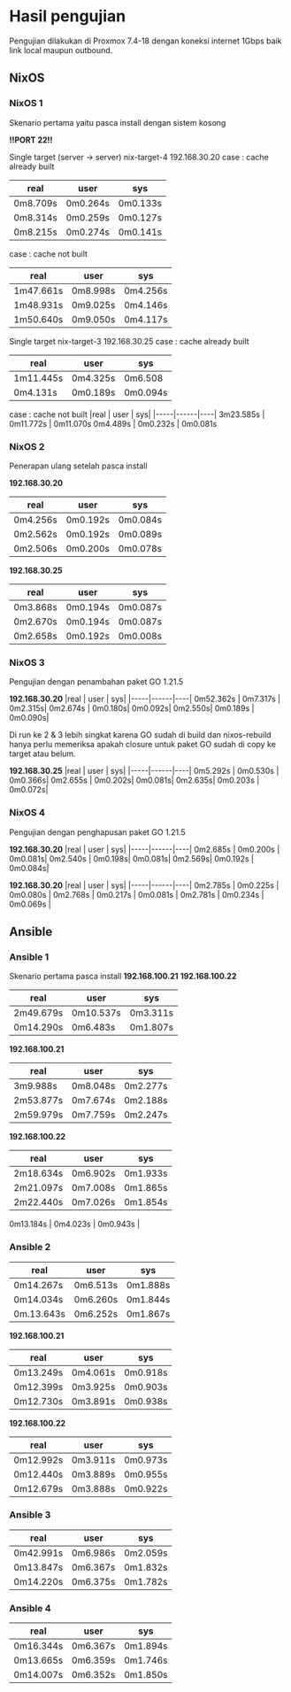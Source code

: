 # Hasil pengujian

Pengujian dilakukan di Proxmox 7.4-18 dengan koneksi internet 1Gbps baik 
link local maupun outbound.

## NixOS
### NixOS 1
Skenario pertama yaitu pasca install dengan sistem kosong

__!!PORT 22!!__

Single target (server -> server) nix-target-4 192.168.30.20
case : cache already built

|real | user | sys|
|-----|------|----|
0m8.709s |0m0.264s | 0m0.133s|
0m8.314s | 0m0.259s | 0m0.127s|
0m8.215s | 0m0.274s | 0m0.141s |

case : cache not built

|real | user | sys|
|-----|------|----|
1m47.661s | 0m8.998s | 0m4.256s |
1m48.931s | 0m9.025s | 0m4.146s |
1m50.640s | 0m9.050s | 0m4.117s |

Single target nix-target-3 192.168.30.25 
case : cache already built

|real | user | sys|
|-----|------|----|
1m11.445s | 0m4.325s | 0m6.508
0m4.131s|0m0.189s|0m0.094s|

case : cache not built
|real | user | sys|
|-----|------|----|
3m23.585s | 0m11.772s | 0m11.070s
0m4.489s | 0m0.232s | 0m0.081s

### NixOS 2
Penerapan ulang setelah pasca install

__192.168.30.20__

|real | user | sys|
|-----|------|----|
0m4.256s | 0m0.192s | 0m0.084s
0m2.562s | 0m0.192s| 0m0.089s
0m2.506s | 0m0.200s | 0m0.078s

__192.168.30.25__

|real | user | sys|
|-----|------|----|
0m3.868s | 0m0.194s | 0m0.087s
0m2.670s | 0m0.194s| 0m0.087s
0m2.658s | 0m0.192s | 0m0.008s


### NixOS 3 
Pengujian dengan penambahan paket GO 1.21.5

__192.168.30.20__
|real | user | sys|
|-----|------|----|
0m52.362s | 0m7.317s | 0m2.315s|
0m2.674s | 0m0.180s| 0m0.092s|
0m2.550s| 0m0.189s | 0m0.090s|

Di run ke 2 & 3 lebih singkat karena GO sudah di build dan nixos-rebuild hanya
perlu memeriksa apakah closure untuk paket GO sudah di copy ke target atau belum.

__192.168.30.25__
|real | user | sys|
|-----|------|----|
0m5.292s | 0m0.530s | 0m0.366s|
0m2.655s | 0m0.202s| 0m0.081s|
0m2.635s| 0m0.203s | 0m0.072s|

### NixOS 4 
Pengujian dengan penghapusan paket GO 1.21.5

__192.168.30.20__
|real | user | sys|
|-----|------|----|
0m2.685s | 0m0.200s | 0m0.081s|
0m2.540s | 0m0.198s| 0m0.081s|
0m2.569s| 0m0.192s | 0m0.084s|

__192.168.30.20__
|real | user | sys|
|-----|------|----|
0m2.785s | 0m0.225s | 0m0.080s |
0m2.768s | 0m0.217s | 0m0.081s |
0m2.781s | 0m0.234s | 0m0.069s |

## Ansible
### Ansible 1
Skenario pertama pasca install 
__192.168.100.21__
__192.168.100.22__

|real | user | sys|
|-----|------|----|
2m49.679s | 0m10.537s | 0m3.311s|
0m14.290s | 0m6.483s | 0m1.807s |

__192.168.100.21__

|real | user | sys|
|-----|------|----|
3m9.988s | 0m8.048s | 0m2.277s|
2m53.877s | 0m7.674s | 0m2.188s|
2m59.979s | 0m7.759s | 0m2.247s |

__192.168.100.22__

|real | user | sys|
|-----|------|----|
2m18.634s | 0m6.902s | 0m1.933s|
2m21.097s | 0m7.008s | 0m1.865s |
2m22.440s | 0m7.026s | 0m1.854s |

0m13.184s | 0m4.023s | 0m0.943s |
### Ansible 2
|real | user | sys|
|-----|------|----|
0m14.267s | 0m6.513s | 0m1.888s|
0m14.034s| 0m6.260s | 0m1.844s |
0m.13.643s | 0m6.252s | 0m1.867s |

__192.168.100.21__

|real | user | sys|
|-----|------|----|
0m13.249s | 0m4.061s | 0m0.918s |
0m12.399s | 0m3.925s | 0m0.903s |
0m12.730s | 0m3.891s | 0m0.938s |


__192.168.100.22__

|real | user | sys|
|-----|------|----|
0m12.992s | 0m3.911s | 0m0.973s |
0m12.440s | 0m3.889s | 0m0.955s |
0m12.679s | 0m3.888s | 0m0.922s |


### Ansible 3
|real | user | sys|
|-----|------|----|
0m42.991s | 0m6.986s | 0m2.059s |
0m13.847s | 0m6.367s | 0m1.832s |
0m14.220s | 0m6.375s | 0m1.782s |

### Ansible 4
|real | user | sys|
|-----|------|----|
0m16.344s | 0m6.367s | 0m1.894s|
0m13.665s | 0m6.359s | 0m1.746s |
0m14.007s | 0m6.352s | 0m1.850s |
